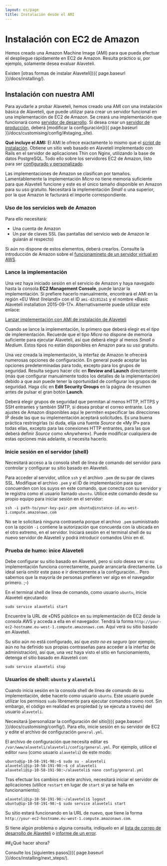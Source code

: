 ```yaml
---
layout: es/page
title: Instalación desde el AMI
---
```


# Instalación con EC2 de Amazon

<p class="lead">
  Hemos creado una Amazon Machine Image (AMI) para que pueda efectuar el despliegue
  rápidamente en EC2 de Amazon. Resulta práctico si, por ejemplo, solamente desea evaluar Alaveteli.
</p>

Existen [otras formas de instalar Alaveteli]({{ page.baseurl }}/docs/installing/).

## Instalación con nuestra AMI

Para ayudarle a probar Alaveteli, hemos creado una AMI con una instalación básica de
Alaveteli, que puede utilizar para crear un servidor funcional en una implementación de EC2
de Amazon. Se creará una implementación que funcionará como
<a href="{{ page.baseurl }}/docs/glossary/#development" class="glossary__link">servidor de desarrollo</a>.
Si desea crear un
<a href="{{ page.baseurl }}/docs/glossary/#production" class="glossary__link">servidor de producción</a>,
deberá
[modificar la configuración]({{ page.baseurl }}/docs/customising/config/#staging_site).

<div class="attention-box">
  <p>
    <strong>Qué incluye el AMI:</strong>
    El AMI le ofrece exactamente lo mismo que el
    <a href="{{ page.baseurl }}/docs/installing/script/">script de instalación</a>.
    Obtiene un sitio web basado en Alaveteli implementado con Rails en el servidor
    de aplicaciones Thin con Nginx, utilizando la base de datos PostgreSQL. Todo ello
    sobre los servidores EC2 de Amazon, listo para ser
    <a href="{{ page.baseurl }}/docs/customising/">configurado y personalizado</a>.
  </p>
</div>

Las implementaciones de Amazon se clasifican por tamaños. Lamentablemente la implementación *Micro*
no tiene memoria suficiente para que Alaveteli funcione y este es el único tamaño disponible
en Amazon para su uso gratuito. Necesitará la implementación *Small* o una superior, por la que
Amazon le facturará el importe correspondiente.

### Uso de los servicios web de Amazon

Para ello necesitará:

   * Una cuenta de Amazon
   * Un par de claves SSL (las pantallas del servicio web de Amazon le guiarán al respecto)

Si aún no dispone de estos elementos, deberá crearlos. Consulte la introducción de Amazon sobre el
[funcionamineto de un servidor virtual en AWS](http://docs.aws.amazon.com/gettingstarted/latest/awsgsg-intro/gsg-aws-virtual-server.html).

### Lance la implementación

Una vez haya iniciado sesión en el servicio de Amazon y haya navegado hasta la consola
**EC2 Management Console**, puede lanzar la implementación. Si prefiere hacerlo manualmente,
encontrará el AMI en la región «EU West (Ireland)» con el ID
`ami-d2c812a1` y el nombre «Basic Alaveteli installation 2015-09-17».
Alternativamente puede utilizar este enlace:

<p class="action-buttons">
  <a href="https://console.aws.amazon.com/ec2/home?region=eu-west-1#launchAmi=ami-d2c812a1" class="button">Lanzar
  implementación con AMI de instalación de Alaveteli</a>
</p>

Cuando se lance la implementación, lo primero que deberá elegir es el *tipo* de implementación.
Recuerde que el tipo *Micro* no dispone de memoria suficiente para ejecutar
Alaveteli, así que deberá elegir al menos *Small* o *Medium*. Estos tipos no están
disponibles en Amazon para su uso gratuito.

Una vez creada la implementación, la interfaz de Amazon le ofrecerá numerosas opciones
de configuración. En general puede aceptar las opciones predeterminadas para todo,
excepto para los grupos de seguridad. Resulta seguro hacer clic en **Review and
Launch** directamente (más que configurar manualmente todos los detalles de la 
implementación) debido a que aún puede tener la oportunidad de configurar los grupos
de seguridad. Haga clic en **Edit Security Groups** en la página de resumen antes de
pulsar el gran botón **Launch**.

Deberá elegir grupos de seguridad que permitan al menos HTTP, HTTPS y SSH entrantes
y también SMTP, si desea probar el correo entrante. Los ajustes de Amazon disponibles
aquí le permiten especificar las direcciones IP desde las que su implementación aceptará
solicitudes. Es una buena práctica restringirlas (si duda, elija una fuente *Source*
de «My IP» para todas ellas, excepto para las conexiones HTTP entrantes, para las que
deberá definir *Source* como «Anywhere»). Puede modificar cualquiera de estas opciones más
adelante, si necesita hacerlo.

### Inicie sesión en el servidor (shell)

Necesitará acceso a la consola shell de línea de comando del servidor para controlar y
configurar su sitio basado en Alaveteli.

Para acceder al servidor, utilice `ssh` y el archivo `.pem` de su par de claves SSL.
Modifique el archivo `.pem` y el ID de implementación para que concuerden con los suyos en
este comando, que conecta con su servidor y le registra como el usuario llamado `ubuntu`. 
Utilice este comando desde su propio equipo para iniciar sesión en el servidor:

    ssh -i path-to/your-key-pair.pem ubuntu@instance-id.eu-west-1.compute.amazonaws.com

No se le solicitará ninguna contraseña porque el archivo `.pem` suministrado con la
opción `-i` contiene la autorización que concuerda con la ubicada en el otro extremo,
en el servidor. Iniciará sesión en el terminal shell de su nuevo servidor de Alaveteli
y podrá introducir comandos Unix en él.

### Prueba de humo: inice Alaveteli

Debe configurar su sitio basado en Alaveteli, pero si solo desea ver si su implementación
funciona correctamente, *puede* arrancarla directamente. Lo ideal sería omitir este
paso e ir directamente a la configuración... Pero sabemos que la mayoría de personas
prefieren ver algo en el navegador primero. ;-)

En el terminal shell de línea de comando, como usuario `ubuntu`, inicie Alaveteli ejecutando:

    sudo service alaveteli start

Encuentre la URL de «DNS público» en su implementación de EC2 desde la consola AWS y acceda a
ella en el navegador. Tendrá la forma
`http://your-ec2-hostname.eu-west-1.compute.amazonaws.com`. Aquí verá su sitio basado en
Alaveteli.

Su sitio aún no está configurado, así que *esto no es seguro* (por ejemplo, aún no ha
definido sus propias contraseñas para acceder a la interfaz de administración), así que, una vez
haya visto el sitio en funcionamiento, detenga el sitio basado en Alaveteli con:

    sudo service alaveteli stop


### Usuarios de shell: `ubuntu` y `alaveteli`

Cuando inicia sesión en la consola shell de línea de comando de su implementación, debe hacerlo
como usuario `ubuntu`. Este usuario puede utilizar los permisos `sudo` libremente para ejecutar comandos
como root. Sin embargo, el código en realidad es propiedad (y se ejecuta a través) del usuario `alaveteli`.

Necesitará
[personalizar la configuración del sitio]({{ page.baseurl }}/docs/customising/config/).
Para ello, inicie sesión en su servidor de EC2 y edite el archivo de configuración `general.yml`.

El archivo de configuración que necesita editar es
`/var/www/alaveteli/alaveteli/config/general.yml`. Por ejemplo, utilice el
editor `nano` (como usuario `alaveteli`) de este modo:

    ubuntu@ip-10-58-191-98:~$ sudo su - alaveteli
    alaveteli@ip-10-58-191-98:~$ cd alaveteli
    alaveteli@ip-10-58-191-98:~/alaveteli$ nano config/general.yml

Tras efectuar los cambios en este archivo, necesitará iniciar el servidor de aplicaciones
(utilice `restart` en lugar de `start` si ya se halla en funcionamiento):

    alaveteli@ip-10-58-191-98:~/alaveteli$ logout
    ubuntu@ip-10-58-191-98:~$ sudo service alaveteli start

Su sitio estará funcionando en la URL de nuevo, que tiene la forma
`http://your-ec2-hostname.eu-west-1.compute.amazonaws.com`.

Si tiene algún problema o alguna consulta, indíquelo en al [lista de correo de desarrollo de Alaveteli](https://groups.google.com/forum/#!forum/alaveteli-dev) o [informe de un error](https://github.com/mysociety/alaveteli/issues?state=open).


##¿Qué hacer ahora?

Consulte los [siguientes pasos]({{ page.baseurl }}/docs/installing/next_steps/).

